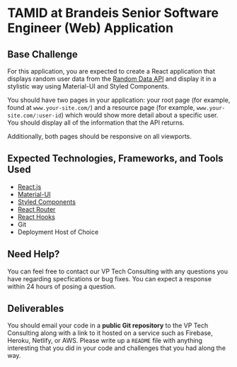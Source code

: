 # TAMID at Brandeis Senior Software Engineer (Web) Application

## Base Challenge

For this application, you are expected to create a React application that displays random user data from the [Random Data API](https://random-data-api.com/documentation) and display it in a stylistic way using Material-UI and Styled Components. 

You should have two pages in your application: your root page (for example, found at `www.your-site.com/`) and a resource page (for example, `www.your-site.com/:user-id`) which would show more detail about a specific user. You should display all of the information that the API returns.

Additionally, both pages should be responsive on all viewports.

## Expected Technologies, Frameworks, and Tools Used

* [React.js](https://reactjs.org/)
* [Material-UI](https://material-ui.com/getting-started/installation/)
* [Styled Components](https://styled-components.com/)
* [React Router](https://reactrouter.com/)
* [React Hooks](https://reactjs.org/docs/hooks-intro.html)
* Git
* Deployment Host of Choice

## Need Help?

You can feel free to contact our VP Tech Consulting with any questions you have regarding specfications or bug fixes. You can expect a response within 24 hours of posing a question.

## Deliverables

You should email your code in a **public Git repository** to the VP Tech Consulting along with a link to it hosted on a service such as Firebase, Heroku, Netlify, or AWS. Please write up a `README` file with anything interesting that you did in your code and challenges that you had along the way.

